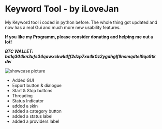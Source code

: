 # Keyword Tool - by iLoveJan
My Keyword tool i coded in python before. The whole thing got updated and now has a real Gui and much more new usability features.

**If you like my Programm, please consider donating and helping me out a lot!**


**_BTC WALLET: bc1q304kn3ufs34qawxckwk4ff2dzp7xa4k0z2ygdhglf9nsmqdtel9qa9tkdw_**

![showcase picture](https://i.imgur.com/hS7PjGU.png)

- Added GUI
- Export button & dialogue 
- Start & Stop buttons
- Threading
- Status Indicator
- added a skin
- added a category button
- added a status label
- added a providers label

